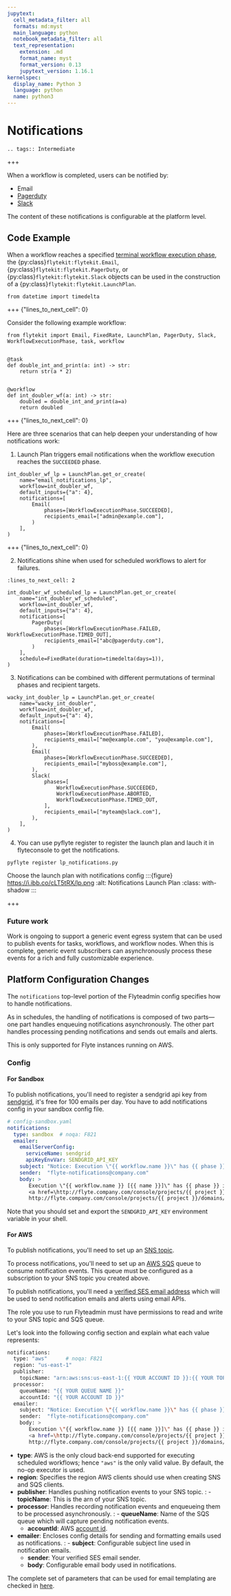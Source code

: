 ```yaml
---
jupytext:
  cell_metadata_filter: all
  formats: md:myst
  main_language: python
  notebook_metadata_filter: all
  text_representation:
    extension: .md
    format_name: myst
    format_version: 0.13
    jupytext_version: 1.16.1
kernelspec:
  display_name: Python 3
  language: python
  name: python3
---
```


# Notifications

```{eval-rst}
.. tags:: Intermediate

```

+++

When a workflow is completed, users can be notified by:

- Email
- [Pagerduty](https://support.pagerduty.com/docs/email-integration-guide#integrating-with-a-pagerduty-service)
- [Slack](https://slack.com/help/articles/206819278-Send-emails-to-Slack)

The content of these notifications is configurable at the platform level.

## Code Example

When a workflow reaches a specified [terminal workflow execution phase](https://github.com/flyteorg/flytekit/blob/v0.16.0b7/flytekit/core/notification.py#L10,L15),
the {py:class}`flytekit:flytekit.Email`, {py:class}`flytekit:flytekit.PagerDuty`, or {py:class}`flytekit:flytekit.Slack`
objects can be used in the construction of a {py:class}`flytekit:flytekit.LaunchPlan`.

```{code-cell}
from datetime import timedelta
```

+++ {"lines_to_next_cell": 0}

Consider the following example workflow:

```{code-cell}
from flytekit import Email, FixedRate, LaunchPlan, PagerDuty, Slack, WorkflowExecutionPhase, task, workflow


@task
def double_int_and_print(a: int) -> str:
    return str(a * 2)


@workflow
def int_doubler_wf(a: int) -> str:
    doubled = double_int_and_print(a=a)
    return doubled
```

+++ {"lines_to_next_cell": 0}

Here are three scenarios that can help deepen your understanding of how notifications work:

1. Launch Plan triggers email notifications when the workflow execution reaches the `SUCCEEDED` phase.

```{code-cell}
int_doubler_wf_lp = LaunchPlan.get_or_create(
    name="email_notifications_lp",
    workflow=int_doubler_wf,
    default_inputs={"a": 4},
    notifications=[
        Email(
            phases=[WorkflowExecutionPhase.SUCCEEDED],
            recipients_email=["admin@example.com"],
        )
    ],
)
```

+++ {"lines_to_next_cell": 0}

2. Notifications shine when used for scheduled workflows to alert for failures.

```{code-cell}
:lines_to_next_cell: 2

int_doubler_wf_scheduled_lp = LaunchPlan.get_or_create(
    name="int_doubler_wf_scheduled",
    workflow=int_doubler_wf,
    default_inputs={"a": 4},
    notifications=[
        PagerDuty(
            phases=[WorkflowExecutionPhase.FAILED, WorkflowExecutionPhase.TIMED_OUT],
            recipients_email=["abc@pagerduty.com"],
        )
    ],
    schedule=FixedRate(duration=timedelta(days=1)),
)
```

3. Notifications can be combined with different permutations of terminal phases and recipient targets.

```{code-cell}
wacky_int_doubler_lp = LaunchPlan.get_or_create(
    name="wacky_int_doubler",
    workflow=int_doubler_wf,
    default_inputs={"a": 4},
    notifications=[
        Email(
            phases=[WorkflowExecutionPhase.FAILED],
            recipients_email=["me@example.com", "you@example.com"],
        ),
        Email(
            phases=[WorkflowExecutionPhase.SUCCEEDED],
            recipients_email=["myboss@example.com"],
        ),
        Slack(
            phases=[
                WorkflowExecutionPhase.SUCCEEDED,
                WorkflowExecutionPhase.ABORTED,
                WorkflowExecutionPhase.TIMED_OUT,
            ],
            recipients_email=["myteam@slack.com"],
        ),
    ],
)
```

4. You can use pyflyte register to register the launch plan and lauch it in flyteconsole to get the notifications.

```
pyflyte register lp_notifications.py
```

Choose the launch plan with notifications config
:::{figure} https://i.ibb.co/cLT5tRX/lp.png
:alt: Notifications Launch Plan
:class: with-shadow
:::

+++

### Future work

Work is ongoing to support a generic event egress system that can be used to publish events for tasks, workflows, and
workflow nodes. When this is complete, generic event subscribers can asynchronously process these events for a rich
and fully customizable experience.

## Platform Configuration Changes

The `notifications` top-level portion of the Flyteadmin config specifies how to handle notifications.

As in schedules, the handling of notifications is composed of two parts— one part handles enqueuing notifications asynchronously. The other part handles processing pending notifications and sends out emails and alerts.

This is only supported for Flyte instances running on AWS.

### Config
#### For Sandbox
To publish notifications, you'll need to register a sendgrid api key from [sendgrid](https://sendgrid.com/), it's free for 100 emails per day.
You have to add notifications config in your sandbox config file.

```yaml
# config-sandbox.yaml
notifications:
  type: sandbox  # noqa: F821
  emailer:
    emailServerConfig:
      serviceName: sendgrid
      apiKeyEnvVar: SENDGRID_API_KEY
    subject: "Notice: Execution \"{{ workflow.name }}\" has {{ phase }} in \"{{ domain }}\"."
    sender:  "flyte-notifications@company.com"
    body: >
       Execution \"{{ workflow.name }} [{{ name }}]\" has {{ phase }} in \"{{ domain }}\". View details at
       <a href=\http://flyte.company.com/console/projects/{{ project }}/domains/{{ domain }}/executions/{{ name }}>
       http://flyte.company.com/console/projects/{{ project }}/domains/{{ domain }}/executions/{{ name }}</a>. {{ error }}
```

Note that you should set and export the `SENDGRID_API_KEY` environment variable in your shell.

#### For AWS
To publish notifications, you'll need to set up an [SNS topic](https://aws.amazon.com/sns/?whats-new-cards.sort-by=item.additionalFields.postDateTime&whats-new-cards.sort-order=desc).

To process notifications, you'll need to set up an [AWS SQS](https://aws.amazon.com/sqs/) queue to consume notification events. This queue must be configured as a subscription to your SNS topic you created above.

To publish notifications, you'll need a [verified SES email address](https://docs.aws.amazon.com/ses/latest/DeveloperGuide/verify-addresses-and-domains.html) which will be used to send notification emails and alerts using email APIs.

The role you use to run Flyteadmin must have permissions to read and write to your SNS topic and SQS queue.

Let's look into the following config section and explain what each value represents:

```bash
notifications:
  type: "aws"      # noqa: F821
  region: "us-east-1"
  publisher:
    topicName: "arn:aws:sns:us-east-1:{{ YOUR ACCOUNT ID }}:{{ YOUR TOPIC }}"
  processor:
    queueName: "{{ YOUR QUEUE NAME }}"
    accountId: "{{ YOUR ACCOUNT ID }}"
  emailer:
    subject: "Notice: Execution \"{{ workflow.name }}\" has {{ phase }} in \"{{ domain }}\"."
    sender:  "flyte-notifications@company.com"
    body: >
       Execution \"{{ workflow.name }} [{{ name }}]\" has {{ phase }} in \"{{ domain }}\". View details at
       <a href=\http://flyte.company.com/console/projects/{{ project }}/domains/{{ domain }}/executions/{{ name }}>
       http://flyte.company.com/console/projects/{{ project }}/domains/{{ domain }}/executions/{{ name }}</a>. {{ error }}
```

- **type**: AWS is the only cloud back-end supported for executing scheduled workflows; hence `"aws"` is the only valid value. By default, the no-op executor is used.
- **region**: Specifies the region AWS clients should use when creating SNS and SQS clients.
- **publisher**: Handles pushing notification events to your SNS topic.
  : - **topicName**: This is the arn of your SNS topic.
- **processor**: Handles recording notification events and enqueueing them to be processed asynchronously.
  : - **queueName**: Name of the SQS queue which will capture pending notification events.
    - **accountId**: AWS [account id](https://docs.aws.amazon.com/IAM/latest/UserGuide/console_account-alias.html#FindingYourAWSId).
- **emailer**: Encloses config details for sending and formatting emails used as notifications.
  : - **subject**: Configurable subject line used in notification emails.
    - **sender**: Your verified SES email sender.
    - **body**: Configurable email body used in notifications.

The complete set of parameters that can be used for email templating are checked in [here](https://github.com/flyteorg/flyteadmin/blob/a84223dab00dfa52d8ba1ed2d057e77b6c6ab6a7/pkg/async/notifications/email.go#L18,L30).
